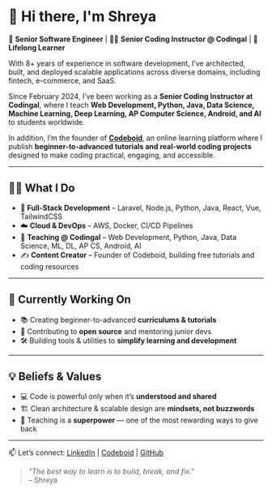# 👋 Hi there, I'm Shreya  

💼 **Senior Software Engineer** | 👩‍🏫 **Senior Coding Instructor @ Codingal** | 🌱 **Lifelong Learner**  

With 8+ years of experience in software development, I’ve architected, built, and deployed scalable applications across diverse domains, including fintech, e-commerce, and SaaS.

Since February 2024, I’ve been working as a **Senior Coding Instructor at Codingal**, where I teach **Web Development, Python, Java, Data Science, Machine Learning, Deep Learning, AP Computer Science, Android, and AI** to students worldwide.  

In addition, I’m the founder of [**Codeboid**](https://codeboid.com), an online learning platform where I publish **beginner-to-advanced tutorials and real-world coding projects** designed to make coding practical, engaging, and accessible.  

---

## 👨‍💻 What I Do
- 🧠 **Full-Stack Development** – Laravel, Node.js, Python, Java, React, Vue, TailwindCSS  
- ☁️ **Cloud & DevOps** – AWS, Docker, CI/CD Pipelines  
- 🏫 **Teaching @ Codingal** – Web Development, Python, Java, Data Science, ML, DL, AP CS, Android, AI  
- ✍️ **Content Creator** – Founder of Codeboid, building free tutorials and coding resources  

---

## 🔧 Currently Working On
- 📚 Creating beginner-to-advanced **curriculums & tutorials**  
- 🤝 Contributing to **open source** and mentoring junior devs  
- 🛠️ Building tools & utilities to **simplify learning and development**  

---

## 💡 Beliefs & Values
- 💻 Code is powerful only when it’s **understood and shared**  
- 🏗️ Clean architecture & scalable design are **mindsets, not buzzwords**  
- 🌟 Teaching is a **superpower** — one of the most rewarding ways to give back  

---

📫 Let’s connect: [LinkedIn](https://linkedin.com/in/shreyasarker) | [Codeboid](https://codeboid.com) | [GitHub](https://github.com/yourusername)

> _"The best way to learn is to build, break, and fix."_  
> – Shreya
